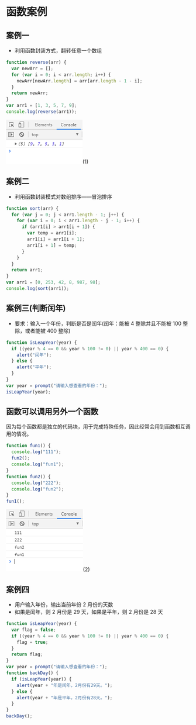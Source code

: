 # 函数案例

## 案例一

- 利用函数封装方式，翻转任意一个数组

```javascript
function reverse(arr) {
  var newArr = [];
  for (var i = 0; i < arr.length; i++) {
    newArr[newArr.length] = arr[arr.length - 1 - i];
  }
  return newArr;
}
var arr1 = [1, 3, 5, 7, 9];
console.log(reverse(arr1));
```

![image](../images/34/1.PNG)(1)

## 案例二

- 利用函数封装模式对数组排序——冒泡排序

```javascript
function sort(arr) {
  for (var j = 0; j < arr1.length - 1; j++) {
    for (var i = 0; i < arr1.length - j - 1; i++) {
      if (arr1[i] > arr1[i + 1]) {
        var temp = arr1[i];
        arr1[i] = arr1[i + 1];
        arr1[i + 1] = temp;
      }
    }
  }
  return arr1;
}
var arr1 = [0, 253, 42, 8, 987, 98];
console.log(sort(arr1));
```

## 案例三(判断闰年)

- 要求：输入一个年份，判断是否是闰年(闰年：能被 4 整除并且不能被 100 整除，或者能被 400 整除)

```javascript
function isLeapYear(year) {
  if ((year % 4 == 0 && year % 100 != 0) || year % 400 == 0) {
    alert("闰年");
  } else {
    alert("平年");
  }
}
var year = prompt("请输入想查看的年份：");
isLeapYear(year);
```

## 函数可以调用另外一个函数

因为每个函数都是独立的代码块，用于完成特殊任务，因此经常会用到函数相互调用的情况。

```javascript
function fun1() {
  console.log("111");
  fun2();
  console.log("fun1");
}
function fun2() {
  console.log("222");
  console.log("fun2");
}
fun1();
```

![image](../images/34/2.PNG)(2)

## 案例四

- 用户输入年份，输出当前年份 2 月份的天数
- 如果是闰年，则 2 月份是 29 天，如果是平年，则 2 月份是 28 天

```javascript
function isLeapYear(year) {
  var flag = false;
  if ((year % 4 == 0 && year % 100 != 0) || year % 400 == 0) {
    flag = true;
  }
  return flag;
}
var year = prompt("请输入想查看的年份：");
function backDay() {
  if (isLeapYear(year)) {
    alert(year + "年是闰年，2月份有29天。");
  } else {
    alert(year + "年是平年，2月份有28天。");
  }
}
backDay();
```
